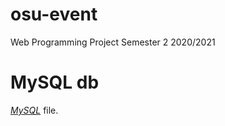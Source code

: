# osu-event

Web Programming Project Semester 2 2020/2021

# MySQL db

[_MySQL_](127_0_0_1.sql) file.
